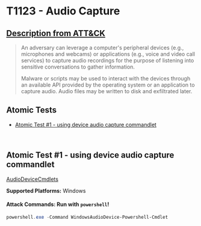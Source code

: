 # T1123 - Audio Capture
## [Description from ATT&CK](https://attack.mitre.org/wiki/Technique/T1123)
<blockquote>An adversary can leverage a computer's peripheral devices (e.g., microphones and webcams) or applications (e.g., voice and video call services) to capture audio recordings for the purpose of listening into sensitive conversations to gather information.

Malware or scripts may be used to interact with the devices through an available API provided by the operating system or an application to capture audio. Audio files may be written to disk and exfiltrated later.</blockquote>

## Atomic Tests

- [Atomic Test #1 - using device audio capture commandlet](#atomic-test-1---using-device-audio-capture-commandlet)


<br/>

## Atomic Test #1 - using device audio capture commandlet
[AudioDeviceCmdlets](https://github.com/cdhunt/WindowsAudioDevice-Powershell-Cmdlet)

**Supported Platforms:** Windows





#### Attack Commands: Run with `powershell`! 


```powershell
powershell.exe -Command WindowsAudioDevice-Powershell-Cmdlet
```






<br/>
